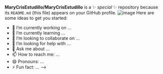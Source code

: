 
**MaryCrisEstudillo/MaryCrisEstudillo** is a ✨ _special_ ✨ repository because its `README.md` (this file) appears on your GitHub profile.
<img src="https://github.com/MaryCrisEstudillo/blog-app/blob/main/Web%201920%20%E2%80%93%201.png" alt="image">
Here are some ideas to get you started:

- 🔭 I’m currently working on ...
- 🌱 I’m currently learning ...
- 👯 I’m looking to collaborate on ...
- 🤔 I’m looking for help with ...
- 💬 Ask me about ...
- 📫 How to reach me: ...
- 😄 Pronouns: ...
- ⚡ Fun fact: ...
-->
